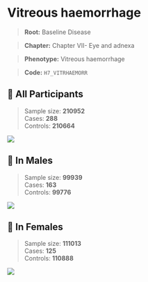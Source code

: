 # Vitreous haemorrhage

> **Root:** Baseline Disease  

> **Chapter:** Chapter VII- Eye and adnexa  

> **Phenotype:** Vitreous haemorrhage  

> **Code:** `H7_VITRHAEMORR`

## 🧪 All Participants  
> Sample size: **210952**  
> Cases: **288**  
> Controls: **210664**
<img src="/Disease/Figures/ALL/Incidence/H7_VITRHAEMORR.png"/>
<CsvTable src="/Disease_Data/ALL/Incidence/COX_H7_VITRHAEMORR.csv" label="🔍 View full results" />

## 👨 In Males  
> Sample size: **99939**  
> Cases: **163**  
> Controls: **99776**
<img src="/Disease/Figures/Male/Incidence/H7_VITRHAEMORR.png"/>
<CsvTable src="/Disease_Data/Male/Incidence/COX_H7_VITRHAEMORR.csv" label="🔍 View full results" />

## 👩 In Females  
> Sample size: **111013**  
> Cases: **125**  
> Controls: **110888**
<img src="/Disease/Figures/Female/Incidence/H7_VITRHAEMORR.png"/>
<CsvTable src="/Disease_Data/Female/Incidence/COX_H7_VITRHAEMORR.csv" label="🔍 View full results" />
